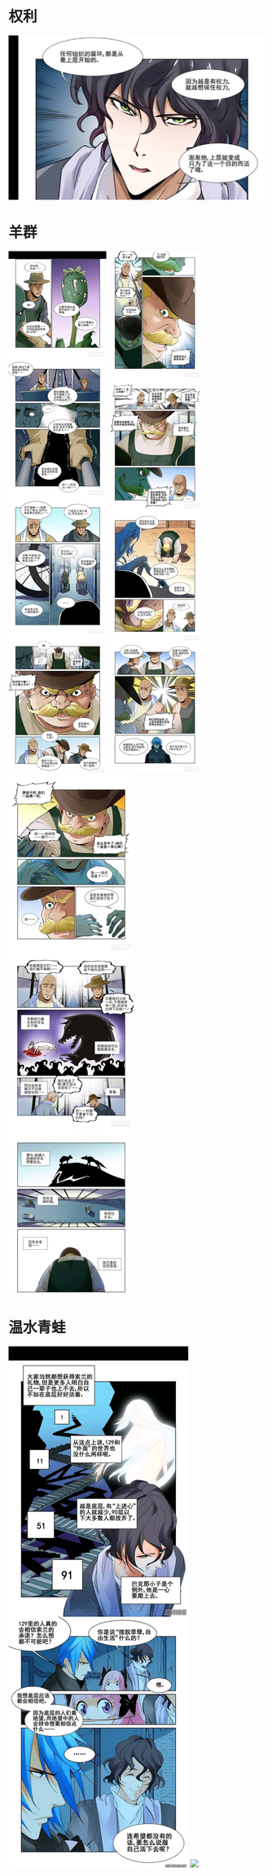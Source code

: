 # 权利
![漫画-无罪之城00](assets/漫画-无罪之城00.jpg)

# 羊群
![](assets/无罪之城0.jpg)
![](assets/无罪之城1.jpg)
![](assets/无罪之城2.jpg)
# 温水青蛙
![](assets/无罪之城1.0.png)
![](assets/无罪之城1.1.png)